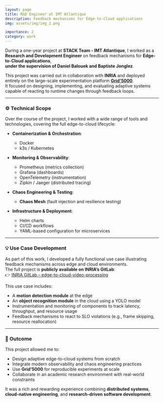 ```yaml
---
layout: page
title: R&D Engineer at IMT Atlantique
description: Feedback mechanisms for Edge-to-Cloud applications
img: assets/img/img_2.png

importance: 2
category: work
---
```


During a one-year project at **STACK Team - IMT Atlantique**, I worked as a **Research and Development Engineer** on feedback mechanisms for **Edge-to-Cloud applications**,  
**under the supervision of Daniel Balouek and Baptiste Jonglez**.

This project was carried out in collaboration with **INRIA** and deployed entirely on the large-scale experimentation platform **[Grid'5000](https://www.grid5000.fr)**.  
It focused on designing, implementing, and evaluating adaptive systems capable of reacting to runtime changes through feedback loops.

---

### ⚙️ Technical Scope

Over the course of the project, I worked with a wide range of tools and technologies, covering the full edge-to-cloud lifecycle:

- **Containerization & Orchestration**:  
  - Docker  
  - k3s / Kubernetes  

- **Monitoring & Observability**:  
  - Prometheus (metrics collection)  
  - Grafana (dashboards)  
  - OpenTelemetry (instrumentation)  
  - Zipkin / Jaeger (distributed tracing)  

- **Chaos Engineering & Testing**:  
  - **Chaos Mesh** (fault injection and resilience testing)  

- **Infrastructure & Deployment**:  
  - Helm charts  
  - CI/CD workflows  
  - YAML-based configuration for microservices  

---

### 💡 Use Case Development

As part of this work, I developed a fully functional use case illustrating feedback mechanisms across edge and cloud environments.  
The full project is **publicly available on INRIA’s GitLab**:  
👉 [INRIA GitLab – edge-to-cloud-video-processing](https://gitlab.inria.fr/STACK-RESEARCH-GROUP/software/edge-to-cloud-video-processing)

This use case includes:
- A **motion detection module** at the edge
- An **object recognition module** in the cloud using a YOLO model
- Instrumentation and monitoring of components to track latency, throughput, and resource usage
- Feedback mechanisms to react to SLO violations (e.g., frame skipping, resource reallocation)

---

### 🎯 Outcome

This project allowed me to:
- Design adaptive edge-to-cloud systems from scratch
- Integrate modern observability and chaos engineering practices
- Use **Grid'5000** for reproducible experiments at scale
- Collaborate in an academic research environment with real-world constraints

It was a rich and rewarding experience combining **distributed systems**, **cloud-native engineering**, and **research-driven software development**.

